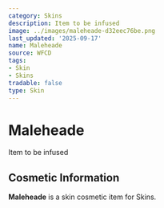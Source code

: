 ```yaml
---
category: Skins
description: Item to be infused
image: ../images/maleheade-d32eec76be.png
last_updated: '2025-09-17'
name: Maleheade
source: WFCD
tags:
- Skin
- Skins
tradable: false
type: Skin
---
```


# Maleheade

Item to be infused

## Cosmetic Information

**Maleheade** is a skin cosmetic item for Skins.

